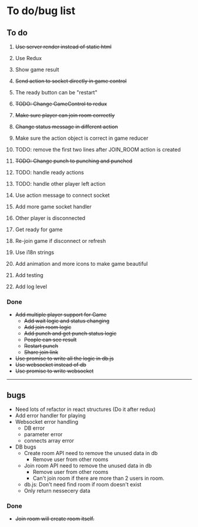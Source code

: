 # To do/bug list

## To do

1. ~~Use server render instead of static html~~
1. Use Redux
  1. Show game result
  1. ~~Send action to socket directly in game control~~
  1. The ready button can be "restart"
  1. ~~TODO: Change GameControl to redux~~
  1. ~~Make sure player can join room correctly~~
  1. ~~Change status message in different action~~
  1. Make sure the action object is correct in game reducer
  1. TODO: remove the first two lines after JOIN_ROOM action is created
  1. ~~TODO: Change punch to punching and punched~~
  1. TODO: handle ready actions
  1. TODO: handle other player left action
  1. Use action message to connect socket

1. Add more game socket handler
  1. Other player is disconnected
  1. Get ready for game
  1. Re-join game if disconnect or refresh
1. Use i18n strings
1. Add animation and more icons to make game beautiful
1. Add testing
1. Add log level

### Done
- ~~Add multiple player support for Game~~
  - ~~Add wait logic and status changing~~
  - ~~Add join room logic~~
  - ~~Add punch and get punch status logic~~
  - ~~People can see result~~
  - ~~Restart punch~~
  - ~~Share join link~~
- ~~Use promise to write all the logic in db.js~~
- ~~Use websocket instead of db~~
- ~~Use promise to write websocket~~

-----------------
## bugs
- Need lots of refactor in react structures (Do it after redux)
- Add error handler for playing
- Websocket error handling
  - DB error
  - parameter error
  - connects array error
- DB bugs
  - Create room API need to remove the unused data in db
    - Remove user from other rooms
  - Join room API need to remove the unused data in db
    - Remove user from other rooms
    - Can't join room if there are more than 2 users in room.
  - db.js: Don't need find room if room doesn't exist
  - Only return nessecery data


### Done
- ~~Join room will create room itself.~~

